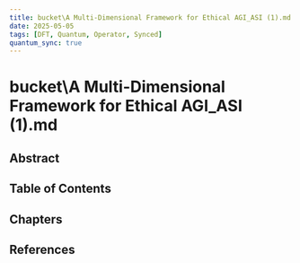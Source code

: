 ```yaml
---
title: bucket\A Multi-Dimensional Framework for Ethical AGI_ASI (1).md
date: 2025-05-05
tags: [DFT, Quantum, Operator, Synced]
quantum_sync: true
---
```

# bucket\A Multi-Dimensional Framework for Ethical AGI_ASI (1).md

## Abstract

## Table of Contents

## Chapters

## References

